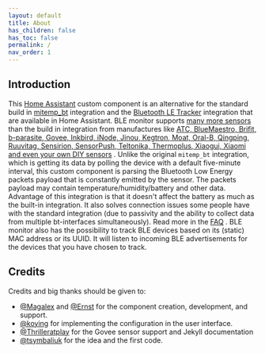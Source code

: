 ```yaml
---
layout: default
title: About
has_children: false
has_toc: false
permalink: /
nav_order: 1
---
```



## Introduction

This [Home Assistant](https://www.home-assistant.io) custom component is an alternative for
 the standard build in
 [mitemp_bt](https://www.home-assistant.io/integrations/mitemp_bt/) integration
 and the
 [Bluetooth LE Tracker](https://www.home-assistant.io/integrations/bluetooth_le_tracker/)
 integration that are available in Home Assistant. BLE monitor supports
 [many more sensors](devices) than the build in integration from manufactures like
 [ATC, BlueMaestro, Brifit, b-parasite, Govee, Inkbird, iNode, Jinou, Kegtron, Moat, Oral-B, Qingping, Ruuvitag, Sensirion, SensorPush, Teltonika, Thermoplus, Xiaogui, Xiaomi and even your own DIY sensors](by_brand)
 . Unlike the original `mitemp_bt` integration, which is getting its data by
 polling the device with a default five-minute interval, this custom component
 is parsing the Bluetooth Low Energy packets payload that is constantly emitted
 by the sensor. The packets payload may contain temperature/humidity/battery
 and other data. Advantage of this integration is that it doesn't affect the
 battery as much as the built-in integration. It also solves connection issues
 some people have with the standard integration (due to passivity and the
 ability to collect data from multiple bt-interfaces simultaneously). Read more
 in the [FAQ](faq#why-is-this-component-called-passive-and-what-does-this-mean)
 . BLE monitor also has the possibility to track BLE devices based on its (static)
 MAC address or its UUID. It will listen to incoming BLE advertisements for the devices that
 you have chosen to track.

## Credits

Credits and big thanks should be given to:

- [@Magalex](https://community.home-assistant.io/u/Magalex) and [@Ernst](https://community.home-assistant.io/u/Ernst) for the component creation, development, and support.
- [@koying](https://github.com/koying) for implementing the configuration in the user interface.
- [@Thrilleratplay](https://github.com/Thrilleratplay) for the Govee sensor support and Jekyll documentation
- [@tsymbaliuk](https://community.home-assistant.io/u/tsymbaliuk) for the idea and the first code.
